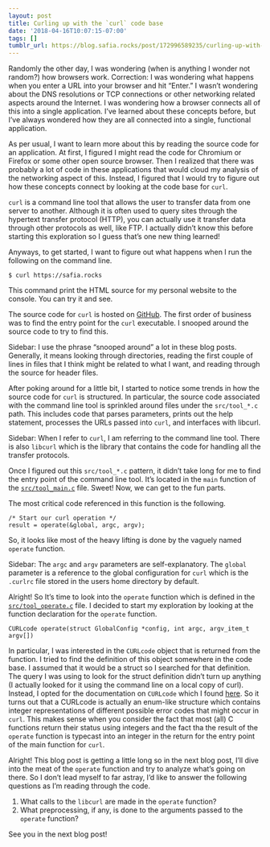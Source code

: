 ```yaml
---
layout: post
title: Curling up with the `curl` code base
date: '2018-04-16T10:07:15-07:00'
tags: []
tumblr_url: https://blog.safia.rocks/post/172996589235/curling-up-with-the-curl-code-base
---
```

Randomly the other day, I was wondering (when is anything I wonder not random?) how browsers work. Correction: I was wondering what happens when you enter a URL into your browser and hit “Enter.” I wasn’t wondering about the DNS resolutions or TCP connections or other networking related aspects around the Internet. I was wondering how a browser connects all of this into a single application. I’ve learned about these concepts before, but I’ve always wondered how they are all connected into a single, functional application.

As per usual, I want to learn more about this by reading the source code for an application. At first, I figured I might read the code for Chromium or Firefox or some other open source browser. Then I realized that there was probably a lot of code in these applications that would cloud my analysis of the networking aspect of this. Instead, I figured that I would try to figure out how these concepts connect by looking at the code base for `curl`.

`curl` is a command line tool that allows the user to transfer data from one server to another. Although it is often used to query sites through the hypertext transfer protocol (HTTP), you can actually use it transfer data through other protocols as well, like FTP. I actually didn’t know this before starting this exploration so I guess that’s one new thing learned!

Anyways, to get started, I want to figure out what happens when I run the following on the command line.

    $ curl https://safia.rocks

This command print the HTML source for my personal website to the console. You can try it and see.

The source code for `curl` is hosted on [GitHub](https://github.com/curl/curl). The first order of business was to find the entry point for the `curl` executable. I snooped around the source code to try to find this.

Sidebar: I use the phrase “snooped around” a lot in these blog posts. Generally, it means looking through directories, reading the first couple of lines in files that I think might be related to what I want, and reading through the source for header files.

After poking around for a little bit, I started to notice some trends in how the source code for `curl` is structured. In particular, the source code associated with the command line tool is sprinkled around files under the `src/tool_*.c` path. This includes code that parses parameters, prints out the help statement, processes the URLs passed into `curl`, and interfaces with libcurl.

Sidebar: When I refer to `curl`, I am referring to the command line tool. There is also `libcurl` which is the library that contains the code for handling all the transfer protocols.

Once I figured out this `src/tool_*.c` pattern, it didn’t take long for me to find the entry point of the command line tool. It’s located in the `main` function of the [`src/tool_main.c`](https://github.com/curl/curl/blob/36f0f47887563b2e016554dc0b8747cef39f746f/src/tool_main.c#L241-L282) file. Sweet! Now, we can get to the fun parts.

The most critical code referenced in this function is the following.

    /* Start our curl operation */
    result = operate(&global, argc, argv);

So, it looks like most of the heavy lifting is done by the vaguely named `operate` function.

Sidebar: The `argc` and `argv` parameters are self-explanatory. The `global` parameter is a reference to the global configuration for `curl` which is the `.curlrc` file stored in the users home directory by default.

Alright! So It’s time to look into the `operate` function which is defined in the [`src/tool_operate.c`](https://github.com/curl/curl/blob/36f0f47887563b2e016554dc0b8747cef39f746f/src/tool_operate.c) file. I decided to start my exploration by looking at the function declaration for the `operate` function.

    CURLcode operate(struct GlobalConfig *config, int argc, argv_item_t argv[])

In particular, I was interested in the `CURLcode` object that is returned from the function. I tried to find the definition of this object somewhere in the code base. I assumed that it would be a struct so I searched for that definition. The query I was using to look for the struct definition didn’t turn up anything (I actually looked for it using the command line on a local copy of curl). Instead, I opted for the documentation on `CURLcode` which I found [here](https://curl.haxx.se/libcurl/c/libcurl-errors.html). So it turns out that a CURLcode is actually an enum-like structure which contains integer representations of different possible error codes that might occur in `curl`. This makes sense when you consider the fact that most (all) C functions return their status using integers and the fact tha the result of the `operate` function is typecast into an integer in the return for the entry point of the main function for `curl`.

Alright! This blog post is getting a little long so in the next blog post, I’ll dive into the meat of the `operate` function and try to analyze what’s going on there. So I don’t lead myself to far astray, I’d like to answer the following questions as I’m reading through the code.

1. What calls to the `libcurl` are made in the `operate` function?
2. What preprocessing, if any, is done to the arguments passed to the `operate` function?

See you in the next blog post!

